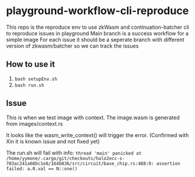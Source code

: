 # playground-workflow-cli-reproduce
This repo is the reproduce env to use zkWasm and continuation-batcher cli to reproduce issues in playground
Main branch is a success workflow for a simple image
For each issue it should be a seperate branch with different version of zkwasm/batcher so we can track the issues

## How to use it
1. `bash setupEnv.sh`
2. `bash run.sh`

## Issue
This is when we test image with context.
The image.wasm is generated from images/context.rs

It looks like the wasm_write_context() will trigger the error.
(Confirmed with Xin it is known issue and not fixed yet)

The run.sh will fail with info:
`thread 'main' panicked at /home/yymone/.cargo/git/checkouts/halo2ecc-s-703ac241a66bc1e8/164b836/src/circuit/base_chip.rs:488:9:
assertion failed: a.0.val == N::one()`
